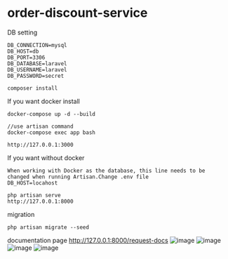 # order-discount-service

DB setting
```shell
DB_CONNECTION=mysql
DB_HOST=db
DB_PORT=3306
DB_DATABASE=laravel
DB_USERNAME=laravel
DB_PASSWORD=secret
```


```shell
composer install 
```
If you want docker install
```shell
docker-compose up -d --build

//use artisan command
docker-compose exec app bash

http://127.0.0.1:3000

```

If you want without docker
```shell
When working with Docker as the database, this line needs to be changed when running Artisan.Change .env file
DB_HOST=locahost

php artisan serve
http://127.0.0.1:8000
```

migration
```shell
php artisan migrate --seed

```
documentation page
http://127.0.0.1:8000/request-docs
![image](https://github.com/user-attachments/assets/698557b1-92f8-4619-be38-bf8e8a411914)
![image](https://github.com/user-attachments/assets/f474bf1b-d41c-40e6-9a23-d4dc50613c70)
![image](https://github.com/user-attachments/assets/d3b39d0d-afdc-4d92-9302-61444a6bee1d)
![image](https://github.com/user-attachments/assets/b5555315-18bc-4a31-ab18-864812533418)



